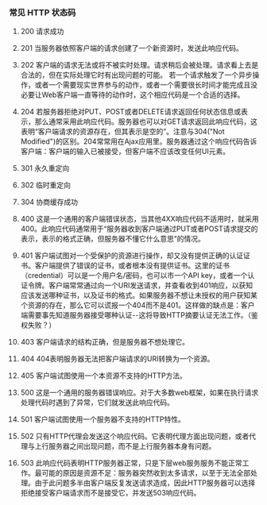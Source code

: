 ### 常见 HTTP 状态码

1. 200 请求成功

2. 201 当服务器依照客户端的请求创建了一个新资源时，发送此响应代码。 

3. 202 客户端的请求无法或将不被实时处理。请求稍后会被处理。请求看上去是合法的，但在实际处理它时有出现问题的可能。
若一个请求触发了一个异步操作，或者一个需要现实世界参与的动作，或者一个需要很长时间才能完成且没必要让Web客户端一直等待的动作时，这个相应代码是一个合适的选择。

4. 204 若服务器拒绝对PUT、POST或者DELETE请求返回任何状态信息或表示，那么通常采用此响应代码。服务器也可以对GET请求返回此响应代码，这表明“客户端请求的资源存在，但其表示是空的”。注意与304("Not Modified")的区别。204常常用在Ajax应用里。服务器通过这个响应代码告诉客户端：客户端的输入已被接受，但客户端不应该改变任何UI元素。

5. 301 永久重定向
 
6. 302 临时重定向
 
7. 304 协商缓存成功

8. 400 这是一个通用的客户端错误状态，当其他4XX响应代码不适用时，就采用400。此响应代码通常用于“服务器收到客户端通过PUT或者POST请求提交的表示，表示的格式正确，但服务器不懂它什么意思”的情况。

9. 401 客户端试图对一个受保护的资源进行操作，却又没有提供正确的认证证书。客户端提供了错误的证书，或者根本没有提供证书。这里的证书（credential）可以是一个用户名/密码，也可以市一个API key，或者一个认证令牌。客户端常常通过向一个URI发送请求，并查看收到401响应，以获知应该发送哪种证书，以及证书的格式。如果服务器不想让未授权的用户获知某个资源的存在，那么它可以谎报一个404而不是401。这样做的缺点是：客户端需要事先知道服务器接受哪种认证--这将导致HTTP摘要认证无法工作。（鉴权失败？）

10. 403 客户端请求的结构正确，但是服务器不想处理它。

11. 404 404表明服务器无法把客户端请求的URI转换为一个资源。

12. 405 客户端试图使用一个本资源不支持的HTTP方法。

13. 500 这是一个通用的服务器错误响应。对于大多数web框架，如果在执行请求处理代码时遇到了异常，它们就发送此响应代码。

14. 501 客户端试图使用一个服务器不支持的HTTP特性。

15. 502 只有HTTP代理会发送这个响应代码。它表明代理方面出现问题，或者代理与上行服务器之间出现问题，而不是上行服务器本身有问题。

16. 503 此响应代码表明HTTP服务器正常，只是下层web服务服务不能正常工作。最可能的原因是资源不足：服务器突然收到太多请求，以至于无法全部处理。由于此问题多半由客户端反复发送请求造成，因此HTTP服务器可以选择拒绝接受客户端请求而不是接受它，并发送503响应代码。